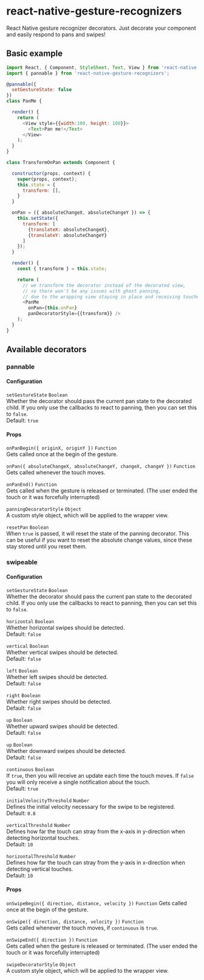 # react-native-gesture-recognizers

React Native gesture recognizer decorators. Just decorate your component and easily respond to pans and swipes!

## Basic example
```javascript
import React, { Component, StyleSheet, Text, View } from 'react-native';
import { pannable } from 'react-native-gesture-recognizers';

@pannable({
  setGestureState: false
})
class PanMe {

  render() {
    return (
      <View style={{width:100, height: 100}}>
        <Text>Pan me!</Text>
      </View>
    );
  }
}

class TransformOnPan extends Component {

  constructor(props, context) {
    super(props, context);
    this.state = {
      transform: [],
    }
  }

  onPan = ({ absoluteChangeX, absoluteChangeY }) => {
    this.setState({
      transform: [
        {translateX: absoluteChangeX},
        {translateY: absoluteChangeY}
      ]
    });
  }

  render() {
    const { transform } = this.state;

    return (
      // we transform the decorator instead of the decorated view,
      // so there won't be any issues with ghost panning,
      // due to the wrapping view staying in place and receiving touches
      <PanMe
        onPan={this.onPan}
        panDecoratorStyle={{transform}} />
    );
  }
}
```

## Available decorators

### pannable

#### Configuration
`setGestureState` `Boolean`  
Whether the decorator should pass the current pan state to the decorated child. If you only use the callbacks to react to panning, then you can set this to `false`.  
Default: `true`
#### Props
`onPanBegin({ originX, originY })` `Function`  
Gets called once at the begin of the gesture.

`onPan({ absoluteChangeX, absoluteChangeY, changeX, changeY })` `Function`  
Gets called whenever the touch moves.

`onPanEnd()` `Function`  
Gets called when the gesture is released or terminated. (The user ended the touch or it was forcefully interrupted)

`panningDecoratorStyle` `Object`  
A custom style object, which will be applied to the wrapper view.  

`resetPan` `Boolean`  
When `true` is passed, it will reset the state of the panning decorator. This can be useful if you want to reset the absolute change values, since these stay stored until you reset them.

### swipeable

#### Configuration
`setGestureState` `Boolean`  
Whether the decorator should pass the current pan state to the decorated child. If you only use the callbacks to react to panning, then you can set this to `false`.

`horizontal` `Boolean`  
Whether horizontal swipes should be detected.  
Default: `false`

`vertical` `Boolean`  
Whether vertical swipes should be detected.  
Default: `false`

`left` `Boolean`  
Whether left swipes should be detected.  
Default: `false`

`right` `Boolean`  
Whether right swipes should be detected.  
Default: `false`

`up` `Boolean`  
Whether upward swipes should be detected.  
Default: `false`

`up` `Boolean`  
Whether downward swipes should be detected.  
Default: `false`

`continuous` `Boolean`  
If `true`, then you will receive an update each time the touch moves. If `false` you will only receive a single notification about the touch.  
Default: `true`

`initialVelocityThreshold` `Number`  
Defines the initial velocity necessary for the swipe to be registered.  
Default: `0.8`

`verticalThreshold` `Number`  
Defines how far the touch can stray from the x-axis in y-direction when detecting horizontal touches.  
Default: `10`  

`horizontalThreshold` `Number`  
Defines how far the touch can stray from the y-axis in x-direction when detecting vertical touches.  
Default: `10`  

#### Props
`onSwipeBegin({ direction, distance, velocity })` `Function`
Gets called once at the begin of the gesture.

`onSwipe({ direction, distance, velocity })` `Function`  
Gets called whenever the touch moves, if `continuous` is `true`.

`onSwipeEnd({ direction })` `Function`  
Gets called when the gesture is released or terminated. (The user ended the touch or it was forcefully interrupted)

`swipeDecoratorStyle` `Object`  
A custom style object, which will be applied to the wrapper view.  
